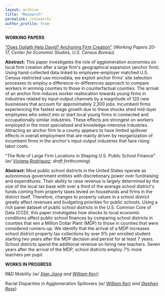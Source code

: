 ```yaml
---
layout: archive
title: "Research"
permalink: /research/
author_profile: true
---
```


**WORKING PAPERS**


["Does Goliath Help David? Anchoring Firm Creation"](https://www.dropbox.com/s/d9c2c2ltmxiuo25/Goliath.pdf?dl=0)
(*Working Papers 20-17, Center for Economic Studies, U.S. Census Bureau*)

**Abstract:** This paper investigates the role of agglomeration economies on local firm creation after a large firm's geographical expansion (anchor firm). Using hand-collected data linked to employee-employer matched U.S. Census restricted-use microdata, we exploit anchor firms' site selection processes to employ a difference-in-differences approach to compare workers in winning counties to those in counterfactual counties. The arrival of an anchor firm induces worker reallocation towards young firms in industries related by input-output channels by a magnitude of 120 new businesses that account for approximately 2,300 jobs. Incumbent firms experiencing the fastest wage growth due to these shocks shed mid-layer employees who select into or start local young firms in connected and occupationally similar industries. These effects are strongest on workers employed in the most specialized and knowledge-intensive industries. Attracting an anchor firm to a county appears to have limited spillover effects in overall employment that are mainly driven by reorganization of incumbent firms in the anchor's input-output industries that face rising labor costs.

"The Role of Large Firm Locations in Shaping U.S. Public School Finance" (*w/ [Viviana Rodriguez](https://www.vivianarodriguez.com/); draft forthcoming*)

**Abstract:** Most public school districts in the United States operate as autonomous government entities with discretionary power over fundraising and expenditures. Their ability to raise revenue is largely determined by the size of the local tax base with over a third of the average school district's funds coming from property taxes levied on households and firms in the district itself. Therefore, changes to property values in a school district greatly affect revenues and budgeting priorities for public schools. Using a rich panel dataset of public school districts in the U.S. Common Core of Data (CCD), this paper investigates how shocks to local economic conditions affect public school finances by comparing school districts in counties that win a Million Dollar Plant (MDP) to those in counties that were considered runners-up. We identify that the arrival of a MDP increases school district property tax collections by over 9% per enrolled student starting two years after the MDP decision and persist for at least 7 years. School districts spend the additional revenue on hiring new teachers. Seven years after the arrival of the MDP, school districts employ 7% more teachers per pupil. 


**WORKS IN PROGRESS** 

R&D Mobility (*w/ [Xian Jiang](https://www.xian-jiang.com/) and [William Kerr](https://www.hbs.edu/faculty/Pages/profile.aspx?facId=337265)*)

Racial Disparities in Agglomeration Spillovers (*w/ [William Kerr](https://www.hbs.edu/faculty/Pages/profile.aspx?facId=337265) and [Stephen Ross](https://econ.uconn.edu/ross/)*)
